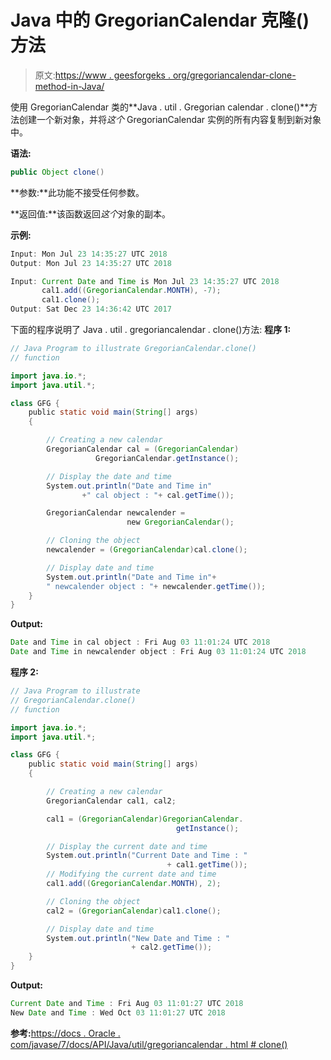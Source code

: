 # Java 中的 GregorianCalendar 克隆()方法

> 原文:[https://www . geesforgeks . org/gregoriancalendar-clone-method-in-Java/](https://www.geeksforgeeks.org/gregoriancalendar-clone-method-in-java/)

使用 GregorianCalendar 类的**Java . util . Gregorian calendar . clone()**方法创建一个新对象，并将*这个* GregorianCalendar 实例的所有内容复制到新对象中。

**语法:**

```java
public Object clone()
```

**参数:**此功能不接受任何参数。

**返回值:**该函数返回*这个*对象的副本。

**示例:**

```java
Input: Mon Jul 23 14:35:27 UTC 2018
Output: Mon Jul 23 14:35:27 UTC 2018

Input: Current Date and Time is Mon Jul 23 14:35:27 UTC 2018
       cal1.add((GregorianCalendar.MONTH), -7);
       cal1.clone();
Output: Sat Dec 23 14:36:42 UTC 2017

```

下面的程序说明了 Java . util . gregoriancalendar . clone()方法:
**程序 1:**

```java
// Java Program to illustrate GregorianCalendar.clone()
// function 

import java.io.*;
import java.util.*;

class GFG {
    public static void main(String[] args)
    {

        // Creating a new calendar
        GregorianCalendar cal = (GregorianCalendar)
                   GregorianCalendar.getInstance();

        // Display the date and time
        System.out.println("Date and Time in"
                +" cal object : "+ cal.getTime());

        GregorianCalendar newcalender = 
                          new GregorianCalendar();

        // Cloning the object
        newcalender = (GregorianCalendar)cal.clone();

        // Display date and time
        System.out.println("Date and Time in"+
        " newcalender object : "+ newcalender.getTime());
    }
}
```

**Output:**

```java
Date and Time in cal object : Fri Aug 03 11:01:24 UTC 2018
Date and Time in newcalender object : Fri Aug 03 11:01:24 UTC 2018

```

**程序 2:**

```java
// Java Program to illustrate 
// GregorianCalendar.clone()
// function 

import java.io.*;
import java.util.*;

class GFG {
    public static void main(String[] args)
    {

        // Creating a new calendar
        GregorianCalendar cal1, cal2;

        cal1 = (GregorianCalendar)GregorianCalendar.
                                     getInstance();

        // Display the current date and time
        System.out.println("Current Date and Time : "
                                   + cal1.getTime());
        // Modifying the current date and time
        cal1.add((GregorianCalendar.MONTH), 2);

        // Cloning the object
        cal2 = (GregorianCalendar)cal1.clone();

        // Display date and time
        System.out.println("New Date and Time : "
                           + cal2.getTime());
    }
}
```

**Output:**

```java
Current Date and Time : Fri Aug 03 11:01:27 UTC 2018
New Date and Time : Wed Oct 03 11:01:27 UTC 2018

```

**参考:**[https://docs . Oracle . com/javase/7/docs/API/Java/util/gregoriancalendar . html # clone()](https://docs.oracle.com/javase/7/docs/api/java/util/GregorianCalendar.html#clone())